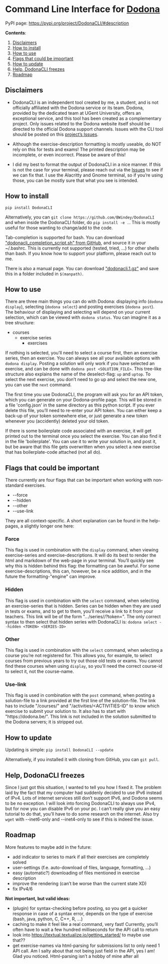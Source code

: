 # Command Line Interface for [Dodona](https://dodona.be)

PyPI page: https://pypi.org/project/DodonaCLI/#description

**Contents**:
1) [Disclaimers](#disclaimers)
2) [How to install](#how-to-install)
3) [How to use](#how-to-use)
4) [Flags that could be important](#flags-that-could-be-important)
5) [How to update](#how-to-update)
6) [Help, DodonaCLI freezes](#help-dodonacli-freezes)
7) [Roadmap](#roadmap)

## Disclaimers

- DodonaCLI is an independent tool created by me, a student, and is not officially affiliated with the Dodona service or its team. Dodona, provided by the dedicated team at UGent University, offers an exceptional service, and this tool has been created as a complementary project. Only issues related to the Dodona website itself should be directed to the official Dodona support channels. Issues with the CLI tool should be posted on this [project’s Issues](https://github.com/BWindey/DodonaCLI/issues).

- Although the exercise-description formatting is mostly useable, do NOT rely on this for tests and exams! The printed description may be incomplete, or even incorrect. Please be aware of this!


- I did my best to format the output of DodonaCLI in a nice manner. If this is not the case for your terminal, please reach out via the [Issues](https://github.com/BWindey/DodonaCLI/issues) to see if we can fix that. I use the Alacritty and Gnome terminal, so if you’re using those, you can be mostly sure that what you see is intended.


## How to install
`pip install DodonaCLI`

Alternatively, you can `git clone https://github.com/BWindey/DodonaCLI` and when inside the DodonaCLI folder,
do `pip install -e .`.
This is mostly useful for those wanting to change/add to the code.

Tab-completion is supported for bash. You can 
download ["dodonacli_completion_script.sh" from GitHub](https://github.com/BWindey/DodonaCLI/blob/master/dodonacli_completion_script.sh),
and source it in your ~/.bashrc. 
This is currently not supported (tested, tried, ...) for other shells than bash.
If you know how to support your platform, please reach out to me.

There is also a manual page. You can download ["dodonacli.1.gz"](https://github.com/BWindey/DodonaCLI/blob/master/man-page/dodonacli.1.gz) and save this in a folder included in `$(manpath)`. 


## How to use
There are three main things you can do with Dodona: displaying info (`dodona display`),
selecting (`dodona select`) and posting exercises (`dodona post`).
The behaviour of displaying and selecting will depend on your current selection,
which can be viewed with `dodona status`.
You can imagine it as a tree structure:
- courses
  - exercise series
    - exercises

If nothing is selected, you’ll need to select a course first, then an exercise series, then an exercise.
You can always see all your available options with `dodona display`.
Posting a solution will only work if you have selected an exercise, and can be done with `dodona post <SOLUTION_FILE>`.
This tree-like structure also explains the name of the deselect-flag: `up` and `uptop`. 
To select the next exercise, you don’t need to go up and select the new one, you can use the `next` command.

The first time you use DodonaCLI, the program will ask you for an API token,
which you can generate on your Dodona-profile page.
This will be stored in a file 'config.json' in the same directory as this python script.
If you ever delete this file, you’ll need to re-enter your API token.
You can either keep a back-up of your token somewhere else,
or just generate a new token whenever you (accidently) deleted your old token.

If there is some boilerplate code associated with an exercise,
it will get printed out to the terminal once you select the exercise.
You can also find it in the file 'boilerplate'.
You can use it to write your solution in, and post it,
but be aware that this file gets overwritten when you select a new exercise that has boilerplate-code attached
(not all do).


## Flags that could be important
There currently are four flags that can be important when working with non-standard exercises. 
- --force
- --hidden
- --other
- --use-link

They are all context-specific. A short explanation can be found in the help-pages, a slightly longer one here:

### Force 
This flag is used in combination with the `display` command, when viewing exercise-series and exercise-descriptions. 
It will do its best to render the html and markdown of the web-page in your terminal. 
You’ll quickly see why this is hidden behind this flag: the formatting can be aweful. 
For some exercise-descriptions, this can, however, be a nice addition,
and in the future the formatting-"engine" can improve.


### Hidden 
This flag is used in combination with the `select` command, when selecting an exercise-series that is hidden. 
Series can be hidden when they are used in tests or exams, and to get to them, you’ll receive a link to it from your 
teachers. This link will be of the form ".../series/<SERIES-ID>/?token=<TOKEN>". 
The only correct syntax to then select that hidden series with DodonaCLI is:
    ```dodona select --hidden <TOKEN> <SERIES-ID>```


### Other 
This flag is used in combination with the `select` command, when selecting a course you’re not registered for.
This allows you, for example, to select courses from previous years to try out those old tests or exams.
You cannot find these courses when using `display`,
so you’ll need the correct course-id to select it, not the course-name.

### Use-link
This flag is used in combination with the `post` command,
when posting a solution-file to a link provided at the first line of the solution-file.
The link has to include "/courses/<COURSE-ID>" and "/activities/<ACTIVITIES-ID"
to know which exercise to submit your solution to.
It also has to start with "https:<!-- comment to prevent link from appearing as real link-->//dodona.be/".
This link is not included in the solution submitted to the Dodona servers; it is stripped out.


## How to update
Updating is simple: 
`pip install DodonaCLI --update`

Alternatively, if you installed it with cloning from GitHub, you can `git pull`.


## Help, DodonaCLI freezes
Since I just got this situation, I wanted to tell you how I fixed it.
The problem laid by the fact that my computer had suddenly decided to use IPv6 instead of IPv4.
Lots of internet services still don’t support IPv6, and Dodona seems to be no exception.
I will look into forcing DodonaCLI to always use IPv4, but for now you can disable IPv6 on your pc.
I can’t really give you an easy tutorial to do that, you’ll have to do some research on the internet.
Also try `wget` with --inet6-only and --inet4-only to see if this is indeed the issue.


## Roadmap
More features to maybe add in the future:
- add indicator to series to mark if all their exercises are completely solved
- user-settings (f.e. auto-download of files, language, formatting, ...)
- easy (automatic?) downloading of files mentioned in exercise description
- improve the rendering (can’t be worse than the current state XD)
- fix IPv4/6

**Not important, but valid ideas:**
- (plugin) for syntax-checking before posting, so you get a quicker response in case of a syntax error, depends on the type of exercise (bash, java, python, C, C++, R, ...)
- caching to make it feel like a real command, very fast! Currently, you’ll often have to wait a few hundred milliseconds for the API call to return
- look into https://textual.textualize.io/getting_started/ to maybe use that??
- get exercise-names via html-parsing for submissions list to only need 1 API call. Am I salty about that not being just field in the API, yes I am! Glad you noticed. Html-parsing isn’t a hobby of mine after all

